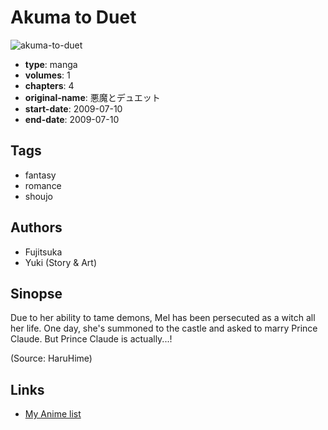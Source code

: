 # Akuma to Duet

![akuma-to-duet](https://cdn.myanimelist.net/images/manga/3/45831.jpg)

-   **type**: manga
-   **volumes**: 1
-   **chapters**: 4
-   **original-name**: 悪魔とデュエット
-   **start-date**: 2009-07-10
-   **end-date**: 2009-07-10

## Tags

-   fantasy
-   romance
-   shoujo

## Authors

-   Fujitsuka
-   Yuki (Story & Art)

## Sinopse

Due to her ability to tame demons, Mel has been persecuted as a witch all her life. One day, she's summoned to the castle and asked to marry Prince Claude. But Prince Claude is actually...!

(Source: HaruHime)

## Links

-   [My Anime list](https://myanimelist.net/manga/28587/Akuma_to_Duet)
